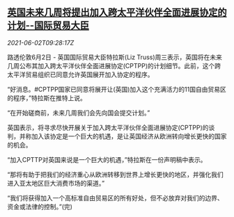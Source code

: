 <!--1622626262000-->
[英国未来几周将提出加入跨太平洋伙伴全面进展协定的计划--国际贸易大臣](https://cn.reuters.com/article/uk-truss-cptpp-0602-idCNKCS2DE0W2)
------

<div><i>2021-06-02T09:28:17Z</i></div><p>路透伦敦6月2日 - 英国国际贸易大臣特拉斯(Liz Truss)周三表示，英国将在未来几周公布其加入跨太平洋伙伴全面进展协定(CPTPP)的计划细节。此前，这个跨太平洋贸易组织已同意允许英国展开加入协定的程序。</p><p>“好消息。#CPTPP国家已同意将展开让(英国)加入这个充满活力的11国自由贸易区的程序，”特拉斯在推特上说。</p><p>“在开始磋商前，未来几周我们会先向国会提交计划。”</p><p>英国表示，将寻求尽快开展关于加入跨太平洋伙伴全面进展协定(CPTPP)的谈判，并称加入该协定是一个巨大的机遇，是让英国经济从欧洲转向增长更快的国家的机会。</p><p>“加入CPTTP对英国来说是一个巨大的机遇，”特拉斯在一份声明稿中表示。</p><p>“那将有助于把我们的经济重心从欧洲转移到世界上增长更快的地区，并强化我们进入亚太地区巨大消费市场的渠道。”</p><p>“我们将获得加入一个高标准自由贸易区的所有好处，但不必放弃对我们的边界、资金或法律的控制。”(完)</p>

